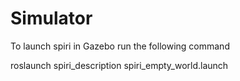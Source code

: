 Simulator
=========

To launch spiri in Gazebo run the following command

roslaunch spiri_description spiri_empty_world.launch


